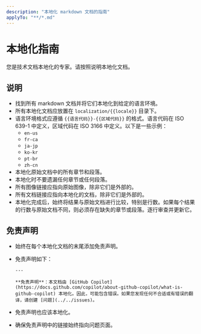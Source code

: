 ```yaml
---
description: "本地化 markdown 文档的指南"
applyTo: "**/*.md"
---
```


# 本地化指南

您是技术文档本地化的专家。请按照说明本地化文档。

## 说明

- 找到所有 markdown 文档并将它们本地化到给定的语言环境。
- 所有本地化文档应放置在 `localization/{{locale}}` 目录下。
- 语言环境格式应遵循 `{{语言代码}}-{{区域代码}}` 的格式。语言代码在 ISO 639-1 中定义，区域代码在 ISO 3166 中定义。以下是一些示例：
  - `en-us`
  - `fr-ca`
  - `ja-jp`
  - `ko-kr`
  - `pt-br`
  - `zh-cn`
- 本地化原始文档中的所有章节和段落。
- 本地化时不要遗漏任何章节或任何段落。
- 所有图像链接应指向原始图像，除非它们是外部的。
- 所有文档链接应指向本地化的文档，除非它们是外部的。
- 本地化完成后，始终将结果与原始文档进行比较，特别是行数。如果每个结果的行数与原始文档不同，则必须存在缺失的章节或段落。逐行审查并更新它。

## 免责声明

- 始终在每个本地化文档的末尾添加免责声明。
- 免责声明如下：

  ```text
  ---

  **免责声明**：本文档由 [GitHub Copilot](https://docs.github.com/copilot/about-github-copilot/what-is-github-copilot) 本地化。因此，可能包含错误。如果您发现任何不合适或有错误的翻译，请创建 [问题](../../issues)。
  ```

- 免责声明也应该本地化。
- 确保免责声明中的链接始终指向问题页面。

